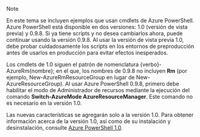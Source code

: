 > [!NOTE]
> En este tema se incluyen ejemplos que usan cmdlets de Azure PowerShell. Azure PowerShell está disponible en dos versiones: 1.0 (versión de vista previa) y 0.9.8. Si ya tiene scripts y no desea cambiarlos ahora, puede continuar usando la versión 0.9.8. Al usar la versión de vista previa 1.0, debe probar cuidadosamente los scripts en los entornos de preproducción antes de usarlos en producción para evitar efectos inesperados.
> 
> Los cmdlets de 1.0 siguen el patrón de nomenclatura {verbo}-AzureRm{nombre}; en el que, los nombres de 0.9.8 no incluyen **Rm** (por ejemplo, New-AzureRmResourceGroup en lugar de New-AzureResourceGroup). Al usar Azure PowerShell 0.9.8, primero debe habilitar el modo de Administrador de recursos mediante la ejecución del comando **Switch-AzureMode AzureResourceManager**. Este comando no es necesario en la versión 1.0.
> 
> Las nuevas características se agregarán solo a la versión 1.0. Para obtener información acerca de la versión 1.0, así como de su instalación y desinstalación, consulte [Azure PowerShell 1.0](https://azure.microsoft.com/blog/azps-1-0/).
> 
> 

<!---HONumber=AcomDC_1203_2015-->
